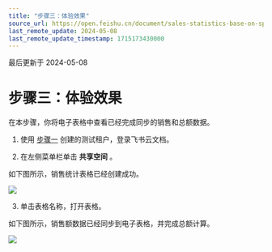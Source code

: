 ```yaml
---
title: "步骤三：体验效果"
source_url: https://open.feishu.cn/document/sales-statistics-base-on-spreadsheets/experience-the-app
last_remote_update: 2024-05-08
last_remote_update_timestamp: 1715173430000
---
```

最后更新于 2024-05-08

# 步骤三：体验效果

在本步骤，你将电子表格中查看已经完成同步的销售和总额数据。

1. 使用 [步骤一](https://open.feishu.cn/document/home/sales-statistics-base-on-spreadsheets/step-1-create-and-configure-an-app) 创建的测试租户，登录飞书云文档。

2. 在左侧菜单栏单击 **共享空间** 。

如下图所示，销售统计表格已经创建成功。

![](https://sf3-cn.feishucdn.com/obj/open-platform-opendoc/70f521501367fb0fd9d562232c0bc245_YyoQvRH77h.png?height=912&lazyload=true&width=2308)

3. 单击表格名称，打开表格。

如下图所示，销售额数据已经同步到电子表格，并完成总额计算。

![](https://sf3-cn.feishucdn.com/obj/open-platform-opendoc/aa3dfeffa2aef6886a2f8222ed792cd2_3Ts2A3WuO8.png?height=1166&lazyload=true&width=2320)
